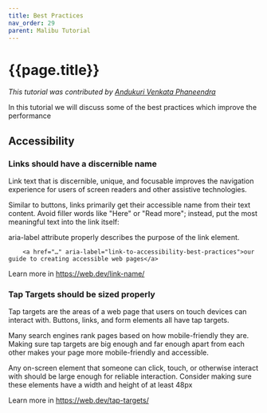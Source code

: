 ```yaml
---
title: Best Practices
nav_order: 29
parent: Malibu Tutorial
---
```


# {{page.title}}

_This tutorial was contributed by [Andukuri Venkata Phaneendra](https://www.linkedin.com/in/venkata-phaneendra-andukuri/)_

In this tutorial we will discuss some of the best practices which improve the performance

## Accessibility

### Links should have a discernible name

Link text that is discernible, unique, and focusable improves the navigation experience for users of screen readers and other assistive technologies.

Similar to buttons, links primarily get their accessible name from their text content. Avoid filler words like "Here" or "Read more"; instead, put the most meaningful text into the link itself:

aria-label attribute properly describes the purpose of the link element.

```
    <a href="…" aria-label="link-to-accessibility-best-practices">our guide to creating accessible web pages</a>
```

Learn more in https://web.dev/link-name/

### Tap Targets should be sized properly

Tap targets are the areas of a web page that users on touch devices can interact with. Buttons, links, and form elements all have tap targets.

Many search engines rank pages based on how mobile-friendly they are. Making sure tap targets are big enough and far enough apart from each other makes your page more mobile-friendly and accessible.

Any on-screen element that someone can click, touch, or otherwise interact with should be large enough for reliable interaction. Consider making sure these elements have a width and height of at least 48px

Learn more in https://web.dev/tap-targets/
